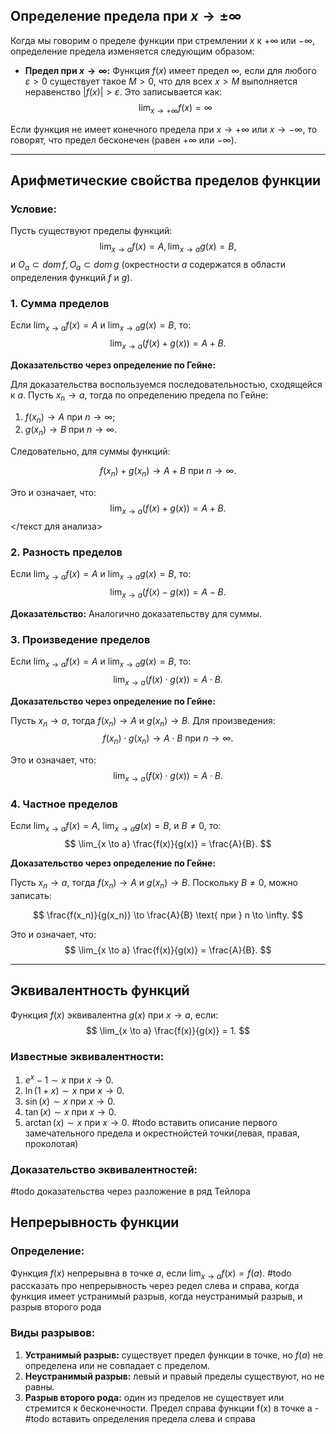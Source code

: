## Определение предела при $x \to \pm\infty$

Когда мы говорим о пределе функции при стремлении $x$ к $+\infty$ или $-\infty$, определение предела изменяется следующим образом:

- **Предел при $x \to \infty$:**
  Функция $f(x)$ имеет предел $\infty$, если для любого $\varepsilon > 0$ существует такое $M > 0$, что для всех $x > M$ выполняется неравенство $|f(x)| > \varepsilon$. Это записывается как:
  $$
  \lim_{x \to +\infty} f(x) = \infty
  $$

Если функция не имеет конечного предела при $x \to +\infty$ или $x \to -\infty$, то говорят, что предел бесконечен (равен $+\infty$ или $-\infty$).

---

## Арифметические свойства пределов функции

### Условие:
Пусть существуют пределы функций:
$$\lim_{x \to a}{f(x)} = A, \lim_{x \to a}{g(x)} = B,$$
и $O_a \subset dom \, f, \, O_a \subset dom \, g$ (окрестности $a$ содержатся в области определения функций $f$ и $g$).

### 1. **Сумма пределов**

Если $\lim_{x \to a} f(x) = A$ и $\lim_{x \to a} g(x) = B$, то:
$$
\lim_{x \to a} (f(x) + g(x)) = A + B.
$$

**Доказательство через определение по Гейне:**

Для доказательства воспользуемся последовательностью, сходящейся к $a$. Пусть $x_n \to a$, тогда по определению предела по Гейне:

1. $f(x_n) \to A$ при $n \to \infty$;
2. $g(x_n) \to B$ при $n \to \infty$.

Следовательно, для суммы функций:

$$
f(x_n) + g(x_n) \to A + B \text{ при } n \to \infty.
$$

Это и означает, что:
$$
\lim_{x \to a} (f(x) + g(x)) = A + B.
$$
</текст для анализа>

### 2. **Разность пределов**

Если $\lim_{x \to a} f(x) = A$ и $\lim_{x \to a} g(x) = B$, то:
$$
\lim_{x \to a} (f(x) - g(x)) = A - B.
$$

**Доказательство:**
Аналогично доказательству для суммы.

### 3. **Произведение пределов**

Если $\lim_{x \to a} f(x) = A$ и $\lim_{x \to a} g(x) = B$, то:
$$
\lim_{x \to a} (f(x) \cdot g(x)) = A \cdot B.
$$

**Доказательство через определение по Гейне:**

Пусть $x_n \to a$, тогда $f(x_n) \to A$ и $g(x_n) \to B$. Для произведения:
$$
f(x_n) \cdot g(x_n) \to A \cdot B \text{ при } n \to \infty.
$$

Это и означает, что:
$$
\lim_{x \to a} (f(x) \cdot g(x)) = A \cdot B.
$$

### 4. **Частное пределов**

Если $\lim_{x \to a} f(x) = A$, $\lim_{x \to a} g(x) = B$, и $B \neq 0$, то:
$$
\lim_{x \to a} \frac{f(x)}{g(x)} = \frac{A}{B}.
$$

**Доказательство через определение по Гейне:**

Пусть $x_n \to a$, тогда $f(x_n) \to A$ и $g(x_n) \to B$. Поскольку $B \neq 0$, можно записать:

$$
\frac{f(x_n)}{g(x_n)} \to \frac{A}{B} \text{ при } n \to \infty.
$$

Это и означает, что:
$$
\lim_{x \to a} \frac{f(x)}{g(x)} = \frac{A}{B}.
$$

---
## Эквивалентность функций

Функция $f(x)$ эквивалентна $g(x)$ при $x \to a$, если:
$$
\lim_{x \to a} \frac{f(x)}{g(x)} = 1.
$$

### Известные эквивалентности:

1. $e^x - 1 \sim x$ при $x \to 0$.
2. $\ln(1 + x) \sim x$ при $x \to 0$.
3. $\sin(x) \sim x$ при $x \to 0$.
4. $\tan(x) \sim x$ при $x \to 0$.
5. $\arctan(x) \sim x$ при $x \to 0$.
#todo вставить  описание первого замечательного предела и окрестнойстей точки(левая, правая, проколотая)
### Доказательство эквивалентностей:
#todo доказательства через разложение в ряд Тейлора

## Непрерывность функции

### Определение:
Функция $f(x)$ непрерывна в точке $a$, если $\lim_{x \to a} f(x) = f(a)$. #todo рассказать про непрерывность через редел слева и справа, когда функция имеет устранимый разрыв, когда неустранимый разрыв, и разрыв второго рода

### Виды разрывов:

1. **Устранимый разрыв:** существует предел функции в точке, но $f(a)$ не определена или не совпадает с пределом.
2. **Неустранимый разрыв:** левый и правый пределы существуют, но не равны.
3. **Разрыв второго рода:** один из пределов не существует или стремится к бесконечности.
Предел справа функции f(x) в точке a - #todo вставить  определения предела слева и справа
